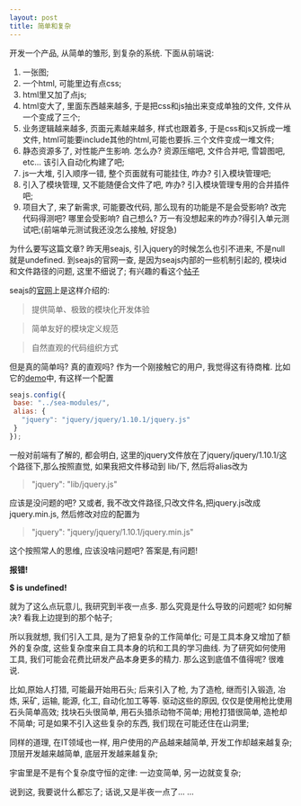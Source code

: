 ```yaml
---
layout: post
title: 简单和复杂
---
```



开发一个产品, 从简单的雏形, 到复杂的系统.
下面从前端说:
1. 一张图;
2. 一个html, 可能里边有点css;
3. html里又加了点js;
4. html变大了, 里面东西越来越多, 于是把css和js抽出来变成单独的文件, 文件从一个变成了三个;
5. 业务逻辑越来越多, 页面元素越来越多, 样式也跟着多, 于是css和js又拆成一堆文件, html可能要include其他的html,可能也要拆.三个文件变成一堆文件;
6. 静态资源多了, 对性能产生影响. 怎么办? 资源压缩吧, 文件合并吧, 雪碧图吧, etc... 该引入自动化构建了吧;
7. js一大堆, 引入顺序一错, 整个页面就有可能挂住, 咋办? 引入模块管理吧;
8. 引入了模块管理, 又不能随便合文件了吧, 咋办? 引入模块管理专用的合并插件吧;
9. 项目大了, 来了新需求, 可能要改代码, 那么现有的功能是不是会受影响? 改完代码得测吧? 哪里会受影响? 自己想么?
万一有没想起来的咋办?得引入单元测试吧;(前端单元测试我还没怎么接触, 好捉急)

为什么要写这篇文章?
昨天用seajs, 引入jquery的时候怎么也引不进来, 不是null就是undefined.
到seajs的官网一查, 是因为seajs内部的一些机制引起的, 模块id和文件路径的问题, 这里不细说了;
有兴趣的看这个<a href="https://github.com/seajs/seajs/issues/930" target="_blank">帖子</a>

seajs的<a href="http://seajs.org/docs/#intro" target="_blank">官网</a>上是这样介绍的:

> 提供简单、极致的模块化开发体验

> 简单友好的模块定义规范

> 自然直观的代码组织方式

但是真的简单吗? 真的直观吗?
作为一个刚接触它的用户, 我觉得这有待商榷.
比如它的<a href="https://github.com/seajs/examples/blob/master/app/hello.html" target="_blank">demo</a>中, 有这样一个配置

```js
seajs.config({
 base: "../sea-modules/",
 alias: {
   "jquery": "jquery/jquery/1.10.1/jquery.js"
 }
});
```

一般对前端有了解的, 都会明白, 这里的jquery文件放在了jquery/jquery/1.10.1/这个路径下,那么按照直觉, 如果我把文件移动到
lib/下, 然后将alias改为

> "jquery": "lib/jquery.js"

应该是没问题的吧?
又或者, 我不改文件路径,只改文件名,把jquery.js改成jquery.min.js, 然后修改对应的配置为

> "jquery": "jquery/jquery/1.10.1/jquery.min.js"

这个按照常人的思维, 应该没啥问题吧?
答案是,有问题!

**报错!**

**$ is undefined!**

就为了这么点玩意儿, 我研究到半夜一点多.
那么究竟是什么导致的问题呢? 如何解决?
看我上边提到的那个帖子;

所以我就想, 我们引入工具, 是为了把复杂的工作简单化;
可是工具本身又增加了额外的复杂度, 这些复杂度来自工具本身的坑和工具的学习曲线.
为了研究如何使用工具, 我们可能会花费比研发产品本身更多的精力.
那么这到底值不值得呢? 很难说.

比如,原始人打猎, 可能最开始用石头;
后来引入了枪, 为了造枪, 继而引入锻造, 冶炼, 采矿, 运输, 能源, 化工, 自动化加工等等.
驱动这些的原因, 仅仅是使用枪比使用石头简单高效;
找块石头很简单, 用石头猎杀动物不简单;
用枪打猎很简单, 造枪却不简单;
可是如果不引入这些复杂的东西, 我们现在可能还住在山洞里;

同样的道理, 在IT领域也一样, 用户使用的产品越来越简单, 开发工作却越来越复杂;
顶层开发越来越简单, 底层开发越来越复杂;

宇宙里是不是有个复杂度守恒的定律: 一边变简单, 另一边就变复杂;

说到这, 我要说什么都忘了;
话说,又是半夜一点了... ...
